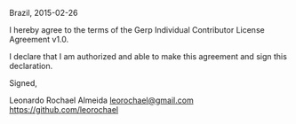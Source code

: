 Brazil, 2015-02-26

I hereby agree to the terms of the Gerp Individual Contributor License
Agreement v1.0.

I declare that I am authorized and able to make this agreement and sign this
declaration.

Signed,

Leonardo Rochael Almeida leorochael@gmail.com https://github.com/leorochael
